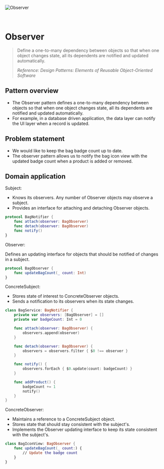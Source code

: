 ![Observer](https://github.com/user-attachments/assets/12361209-cc92-4624-9ffb-3b9005a879d7)

<br />

# Observer

> Define a one-to-many dependency between objects so that when one object changes state, all its dependents are notified and updated automatically.
>
> _Reference: Design Patterns: Elements of Reusable Object-Oriented Software_

## Pattern overview

- The Observer pattern defines a one-to-many dependency between objects so that when one object changes state, all its dependents are notified and updated automatically.
- For example, in a database driven application, the data layer can notify the UI layer when a record is updated.

## Problem statement

- We would like to keep the bag badge count up to date.
- The observer pattern allows us to notify the bag icon view with the updated badge count when a product is added or removed.

## Domain application

Subject:

- Knows its observers. Any number of Observer objects may observe a subject.
- Provides an interface for attaching and detaching Observer objects.

```swift
protocol BagNotifier {
    func attach(observer: BagObserver)
    func detach(observer: BagObserver)
    func notify()
}
```

Observer:

Defines an updating interface for objects that should be notified of changes in a subject.

```swift
protocol BagObserver {
    func updateBagCount(_ count: Int)
}
```

ConcreteSubject:

- Stores state of interest to ConcreteObserver objects.
- Sends a notification to its observers when its state changes.

```swift
class BagService: BagNotifier {
    private var observers: [BagObserver] = []
    private var badgeCount: Int = 0

    func attach(observer: BagObserver) {
        observers.append(observer)
    }

    func detach(observer: BagObserver) {
        observers = observers.filter { $0 !== observer }
    }

    func notify() {
        observers.forEach { $0.update(count: badgeCount) }
    }

    func addProduct() {
        badgeCount += 1
        notify()
    }
}
```

ConcreteObserver:

- Maintains a reference to a ConcreteSubject object.
- Stores state that should stay consistent with the subject's.
- Implements the Observer updating interface to keep its state consistent with the subject's.

```swift
class BagIconView: BagObserver {
    func updateBagCount(_ count:) {
        // Update the badge count
    }
}
```
